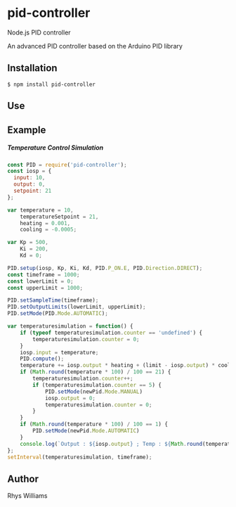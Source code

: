 # pid-controller

Node.js PID controller

An advanced PID controller based on the Arduino PID library

## Installation

```
$ npm install pid-controller
```

## Use



## Example

##### Temperature Control Simulation

```javascript
const PID = require('pid-controller');
const iosp = {
  input: 10,
  output: 0,
  setpoint: 21
};

var temperature = 10,
    temperatureSetpoint = 21,
    heating = 0.001,
    cooling = -0.0005;

var Kp = 500,
    Ki = 200,
    Kd = 0;

PID.setup(iosp, Kp, Ki, Kd, PID.P_ON.E, PID.Direction.DIRECT);
const timeframe = 1000;
const lowerLimit = 0;
const upperLimit = 1000;

PID.setSampleTime(timeframe);
PID.setOutputLimits(lowerLimit, upperLimit);
PID.setMode(PID.Mode.AUTOMATIC);

var temperaturesimulation = function() {
    if (typeof temperaturesimulation.counter == 'undefined') {
        temperaturesimulation.counter = 0;
    }
    iosp.input = temperature;
    PID.compute();
    temperature += iosp.output * heating + (limit - iosp.output) * cooling;
    if (Math.round(temperature * 100) / 100 == 21) {
        temperaturesimulation.counter++;
        if (temperaturesimulation.counter == 5) {
            PID.setMode(newPid.Mode.MANUAL)
            iosp.output = 0;
            temperaturesimulation.counter = 0;
        }
    }
    if (Math.round(temperature * 100) / 100 == 1) {
        PID.setMode(newPid.Mode.AUTOMATIC)
    }
    console.log(`Output : ${iosp.output} ; Temp : ${Math.round(temperature * 100) / 100 + }°c`);
};
setInterval(temperaturesimulation, timeframe);
```

## Author

Rhys Williams
